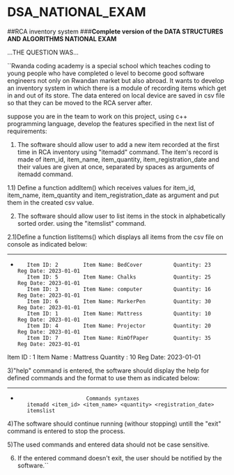 # DSA_NATIONAL_EXAM
##RCA inventory system
###**Complete version of the DATA STRUCTURES AND ALGORITHMS NATIONAL EXAM**

...THE QUESTION WAS...

``Rwanda coding academy is a special school which teaches coding to young people who have completed o level to become good software engineers not only on Rwandan market but also abroad.
It wants to develop an inventory system in which there is a module of recording items which get in and out of its store.
The data entered on local device are saved in csv file so that they can be moved to the RCA server after.

suppose you are in the team to work on this project, using c++ programming language, develop the features specified in the next list of requirements:

1) The software should allow user to add a new item recorded at the first time in RCA inventory using "itemadd" command. The item's record is made of item_id, item_name, item_quantity, item_registration_date and their values are given at once, separated by spaces as arguments of itemadd command.

1.1) Define a function addItem() which receives values for item_id, item_name, item_quantity and item_registration_date as argument and put them in the created csv value.

2) The software should allow user to list items in the stock in alphabetically sorted order. using the "itemslist" command.

2.1)Define a function listItems() which displays all items from the csv file on console as indicated below:

----------------------------------------------------------
*
         Item ID: 2        Item Name: BedCover          Quantity: 23        Reg Date: 2023-01-01
         Item ID: 5        Item Name: Chalks            Quantity: 25        Reg Date: 2023-01-01
         Item ID: 3        Item Name: computer          Quantity: 16        Reg Date: 2023-01-01
         Item ID: 6        Item Name: MarkerPen         Quantity: 30        Reg Date: 2023-01-01
         Item ID: 1        Item Name: Mattress          Quantity: 10        Reg Date: 2023-01-01
         Item ID: 4        Item Name: Projector         Quantity: 20        Reg Date: 2023-01-01
         Item ID: 7        Item Name: RimOfPaper        Quantity: 35        Reg Date: 2023-01-01

Item ID : 1    Item Name : Mattress    Quantity : 10 Reg Date: 2023-01-01

3)"help" command is entered, the software should display the help for defined commands and the format to use them as indicated below:

----------------------------------------------------------
*                           Commands syntaxes            
         itemadd <item_id> <item_name> <quantity> <registration_date> 
         itemslist

4)The software should continue running (withour stopping) untill the "exit" command is entered to stop the process.

5)The used commands and entered data should not be case sensitive. 

6) If the entered command doesn't exit, the user should be notified by the software.``
